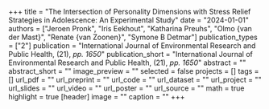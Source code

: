 +++
title = "The Intersection of Personality Dimensions with Stress Relief Strategies in Adolescence: An Experimental Study"
date = "2024-01-01"
authors = ["Jeroen Pronk", "Iris Eekhout", "Katharina Preuhs", "Olmo {van der Mast}", "Renate {van Zoonen}", "Symone B Detmar"]
publication_types = ["2"]
publication = "International Journal of Environmental Research and Public Health, (21), _pp. 1650_"
publication_short = "International Journal of Environmental Research and Public Health, (21), _pp. 1650_"
abstract = ""
abstract_short = ""
image_preview = ""
selected = false
projects = []
tags = []
url_pdf = ""
url_preprint = ""
url_code = ""
url_dataset = ""
url_project = ""
url_slides = ""
url_video = ""
url_poster = ""
url_source = ""
math = true
highlight = true
[header]
image = ""
caption = ""
+++
